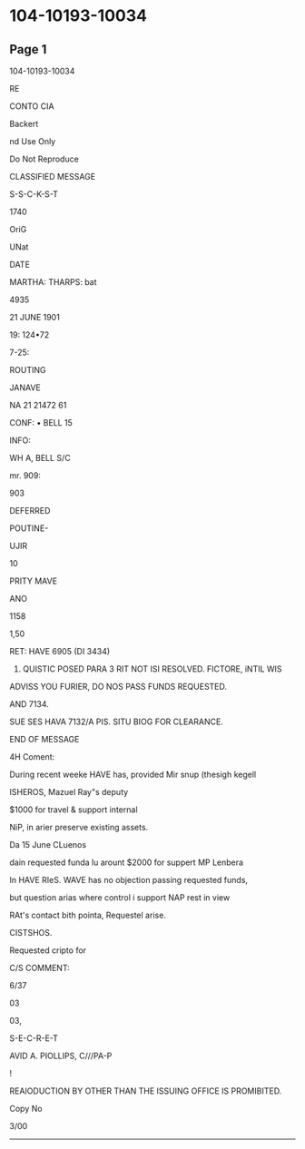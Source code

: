 # 104-10193-10034

## Page 1

104-10193-10034

RE

CONTO CIA

Backert

nd Use Only

Do Not Reproduce

CLASSIFIED MESSAGE

S-S-C-K-S-T

1740

OriG

UNat

DATE

MARTHA: THARPS: bat

4935

21 JUNE 1901

19: 124•72

7-25:

ROUTING

JANAVE

NA 21 21472 61

CONF: • BELL 15

INFO:

WH A, BELL S/C

mr. 909:

903

DEFERRED

POUTINE-

UJIR

10

PRITY MAVE

ANO

1158

1,50

RET: HAVE 6905 (DI 3434)

1. QUISTIC POSED PARA 3 RIT NOT ISI RESOLVED. FICTORE, iNTIL WIS

ADVISS YOU FURIER, DO NOS PASS FUNDS REQUESTED.

AND 7134.

SUE SES HAVA 7132/A PIS. SITU BIOG FOR CLEARANCE.

END OF MESSAGE

4H Coment:

During recent weeke HAVE has, provided Mir snup (thesigh kegell

ISHEROS, Mazuel Ray"s deputy

$1000 for travel & support internal

NiP, in arier preserve existing assets.

Da 15 June CLuenos

dain requested funda lu arount $2000 for suppert MP Lenbera

In HAVE RIeS. WAVE has no objection passing requested funds,

but question arias where control i support NAP rest in view

RAt's contact bith pointa, Requestel arise.

CISTSHOS.

Requested cripto for

C/S COMMENT:

6/37

03

03,

S-E-C-R-E-T

AVID A. PIOLLIPS, C///PA-P

!

REAIODUCTION BY OTHER THAN THE ISSUING OFFICE IS PROMIBITED.

Copy No

3/00

---

